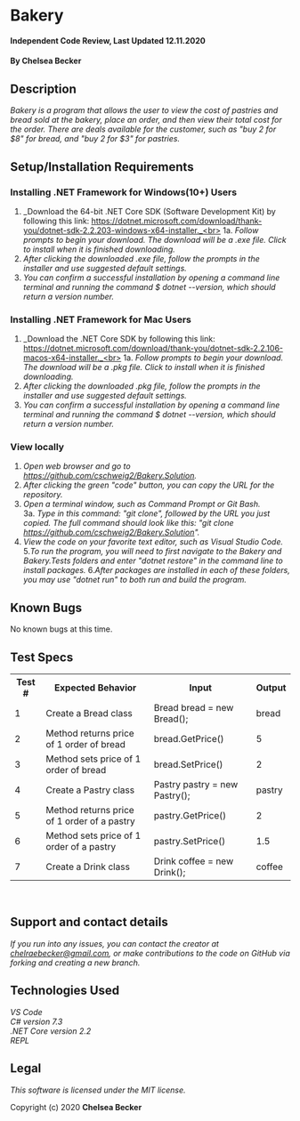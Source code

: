 # Bakery

#### Independent Code Review, Last Updated 12.11.2020

#### **By Chelsea Becker**

## Description

_Bakery is a program that allows the user to view the cost of pastries and bread sold at the bakery, place an order, and then view their total cost for the order. There are deals available for the customer, such as "buy 2 for $8" for bread, and "buy 2 for $3" for pastries._

## Setup/Installation Requirements

### Installing .NET Framework for Windows(10+) Users

1. _Download the 64-bit .NET Core SDK (Software Development Kit) by following this link: https://dotnet.microsoft.com/download/thank-you/dotnet-sdk-2.2.203-windows-x64-installer._<br>
1a. _Follow prompts to begin your download. The download will be a .exe file. Click to install when it is finished downloading._
2. _After clicking the downloaded .exe file, follow the prompts in the installer and use suggested default settings._
3. _You can confirm a successful installation by opening a command line terminal and running the command $ dotnet --version, which should return a version number._


### Installing .NET Framework for Mac Users

1. _Download the .NET Core SDK by following this link: https://dotnet.microsoft.com/download/thank-you/dotnet-sdk-2.2.106-macos-x64-installer._<br>
1a. _Follow prompts to begin your download. The download will be a .pkg file. Click to install when it is finished downloading._
2. _After clicking the downloaded .pkg file, follow the prompts in the installer and use suggested default settings._
3. _You can confirm a successful installation by opening a command line terminal and running the command $ dotnet --version, which should return a version number._


### View locally

1. _Open web browser and go to https://github.com/cschweig2/Bakery.Solution._
2. _After clicking the green "code" button, you can copy the URL for the repository._
3. _Open a terminal window, such as Command Prompt or Git Bash._<br>
  3a. _Type in this command: "git clone", followed by the URL you just copied. The full command should look like this: "git clone https://github.com/cschweig2/Bakery.Solution"._
4. _View the code on your favorite text editor, such as Visual Studio Code._
5._To run the program, you will need to first navigate to the Bakery and Bakery.Tests folders and enter "dotnet restore" in the command line to install packages._
6._After packages are installed in each of these folders, you may use "dotnet run" to both run and build the program._

## Known Bugs

No known bugs at this time.

## Test Specs

<table>
  <tr>
    <th>Test #</th>
    <th>Expected Behavior</th>
    <th>Input</th>
    <th>Output</th>
  </tr>
  <tr>
    <td>1</td>
    <td>Create a Bread class</td>
    <td>Bread bread = new Bread();</td>
    <td>bread</td>
  </tr>
  <tr>
    <td>2</td>
    <td>Method returns price of 1 order of bread</td>
    <td>bread.GetPrice()</td>
    <td>5</td>
  </tr>
  <tr>
    <td>3</td>
    <td>Method sets price of 1 order of bread</td>
    <td>bread.SetPrice()</td>
    <td>2</td>
  </tr>
  <tr>
    <td>4</td>
    <td>Create a Pastry class</td>
    <td>Pastry pastry = new Pastry();</td>
    <td>pastry</td>
  </tr>
  <tr>
    <td>5</td>
    <td>Method returns price of 1 order of a pastry</td>
    <td>pastry.GetPrice()</td>
    <td>2</td>
  </tr>
  <tr>
    <td>6</td>
    <td>Method sets price of 1 order of a pastry</td>
    <td>pastry.SetPrice()</td>
    <td>1.5</td>
  </tr>
  <tr>
    <td>7</td>
    <td>Create a Drink class</td>
    <td>Drink coffee = new Drink();</td>
    <td>coffee</td>
  </tr>
</table>
<br>


## Support and contact details

_If you run into any issues, you can contact the creator at chelraebecker@gmail.com, or make contributions to the code on GitHub via forking and creating a new branch._

## Technologies Used

_VS Code_ <br>
_C# version 7.3_<br>
_.NET Core version 2.2_<br>
_REPL_<br>

## Legal

*This software is licensed under the MIT license.*

Copyright (c) 2020 **Chelsea Becker**